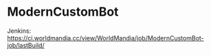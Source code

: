 # ModernCustomBot
Jenkins: https://ci.worldmandia.cc/view/WorldMandia/job/ModernCustomBot-job/lastBuild/

